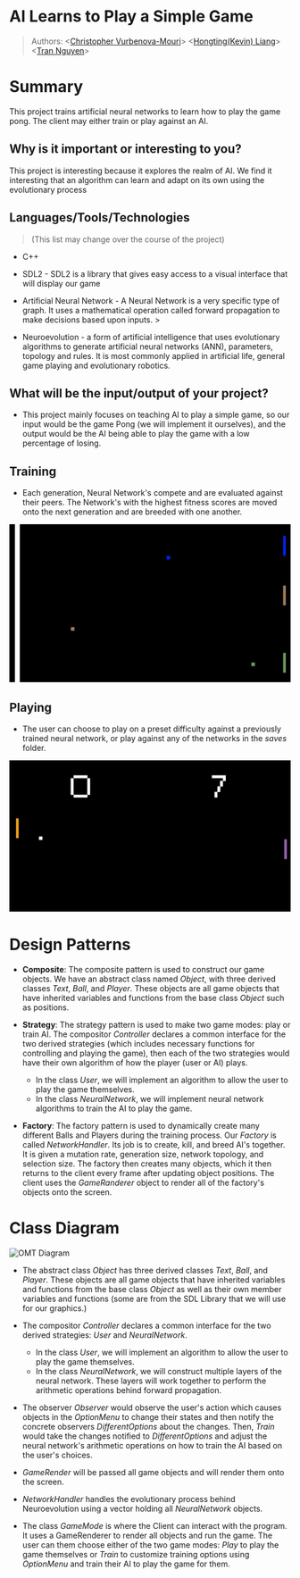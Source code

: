 # AI Learns to Play a Simple Game
 > Authors:
 \<[Christopher Vurbenova-Mouri](https://github.com/Quidifer)\>
 \<[Hongting(Kevin) Liang](https://github.com/kevin7816)\>
 \<[Tran Nguyen](https://github.com/trannguyen28)\>
 
 # Summary
 This project trains artificial neural networks to learn how to play the game pong. The client may either train or play against
 an AI.

## Why is it important or interesting to you?
 This project is interesting because it explores the realm of AI. We find it interesting
that an algorithm can learn and adapt on its own using the evolutionary process


## Languages/Tools/Technologies
> (This list may change over the course of the project)
 * C++

 * SDL2 - SDL2 is a library that gives easy access to a visual interface that will display our game

 * Artificial Neural Network - A Neural Network is a very specific type of graph. It uses a mathematical operation called forward
 propagation to make decisions based upon inputs. \>
 
 * Neuroevolution - a form of artificial intelligence that uses evolutionary algorithms to generate artificial neural networks (ANN), parameters, topology and rules. It is most commonly applied in artificial life, general game playing and evolutionary robotics.

## What will be the input/output of your project?
 * This project mainly focuses on teaching AI to play a simple game, so our input would be the game Pong (we will implement it ourselves), and the output would be the AI being able to play the game with a low percentage of losing.
 
## Training
 * Each generation, Neural Network's compete and are evaluated against their peers. The Network's with the highest fitness scores are moved onto the next generation and are breeded with one another. 

 ![](Image/Training.gif)
 
## Playing
 * The user can choose to play on a preset difficulty against a previously trained neural network, or play against any of the networks in the *saves* folder.
 
  ![](Image/Playing.gif)

# Design Patterns
 * **Composite**: The composite pattern is used to construct our game objects. We have an abstract class named *Object*, with three derived classes *Text*, *Ball*, and *Player*. These objects are all game objects that have inherited variables and functions from the base class *Object* such as positions.

 * **Strategy**: The strategy pattern is used to make two game modes: play or train AI. The compositor *Controller* declares a common interface for the two derived strategies (which includes necessary functions for controlling and playing the game), then each of the two strategies would have their own algorithm of how the player (user or AI) plays.
   * In the class *User*, we will implement an algorithm to allow the user to play the game themselves.
   * In the class *NeuralNetwork*, we will implement neural network algorithms to train the AI to play the game.

 * **Factory**: The factory pattern is used to dynamically create many different Balls and Players during the training process. Our *Factory* is called *NetworkHandler*. Its job is to create, kill, and breed AI's together. It is given a mutation rate, generation size, network topology, and selection size. The factory then creates many objects, which it then returns to the client every frame after updating object positions. The client uses the *GameRanderer* object to render all of the factory's objects onto the screen.
 
# Class Diagram
![OMT Diagram](https://github.com/cs100/final-project-cvurb001-hlian050-tnguy918/blob/master/AI%20Learns%20to%20Play%20Pong.png)
* The abstract class *Object* has three derived classes *Text*, *Ball*, and *Player*. These objects are all game objects that have inherited variables and functions from the base class *Object* as well as their own member variables and functions (some are from the SDL Library that we will use for our graphics.)

 * The compositor *Controller* declares a common interface for the two derived strategies: *User* and *NeuralNetwork*.
   * In the class *User*, we will implement an algorithm to allow the user to play the game themselves.
   * In the class *NeuralNetwork*, we will construct multiple layers of the neural network. These layers will work together to perform the arithmetic operations behind forward propagation.

 * The observer *Observer* would observe the user's action which causes objects in the *OptionMenu* to change their states and then notify the concrete observers *DifferentOptions* about the changes. Then, *Train* would take the changes notified to *DifferentOptions* and adjust the neural network's arithmetic operations on how to train the AI based on the user's choices.

 * *GameRender* will be passed all game objects and will render them onto the screen.

 * *NetworkHandler* handles the evolutionary process behind Neuroevolution using a vector holding all *NeuralNetwork* objects.

 * The class *GameMode* is where the Client can interact with the program. It uses a GameRenderer to render all objects and run the game. The user can them choose either of the two game modes: *Play* to play the game themselves or *Train* to customize training options using *OptionMenu* and train their AI to play the game for them.
